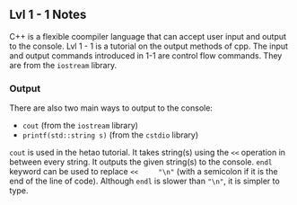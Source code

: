 ## Lvl 1 - 1 Notes

  C++ is a flexible coompiler language that can accept user input and output to the console. Lvl 1 - 1 is a tutorial on the output methods of cpp. The input and output commands introduced in 1-1 are control flow commands. They are from the `iostream` library. 
  

### Output
  
There are also two main ways to output to the console:
 - `cout` (from the `iostream` library)
 - `printf(std::string s)` (from the `cstdio` library)

`cout` is used in the hetao tutorial. It takes string(s) using the `<<` operation in between every string. It outputs the given string(s) to the console. `endl` keyword can be used to replace ``<<     "\n"`` (with a semicolon if it is the end of the line of code). Although `endl` is slower than `"\n"`, it is simpler to type. 
